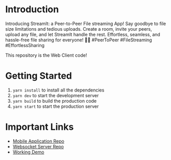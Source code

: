 # Introduction

Introducing StreamIt: a Peer-to-Peer File streaming App! Say goodbye to file size limitations and tedious uploads. Create a room, invite your peers, upload any file, and let StreamIt handle the rest. Effortless, seamless, and hassle-free file sharing for everyone! 🚀📁 #PeerToPeer #FileStreaming #EffortlessSharing

This repository is the Web Client code!

# Getting Started

1. `yarn install` to install all the dependencies
2. `yarn dev` to start the development server
3. `yarn build` to build the production code
4. `yarn start` to start the production server

# Important Links

- [Mobile Application Repo](https://github.com/RoshanJose7/streamit-app)
- [Websocket Server Repo](https://github.com/RoshanJose7/streamit-api)
- [Working Demo](https://drive.google.com/file/d/16Uq2_A7GSlhI03B5DC8SGWen2aYWKj9k/view?usp=sharing)
